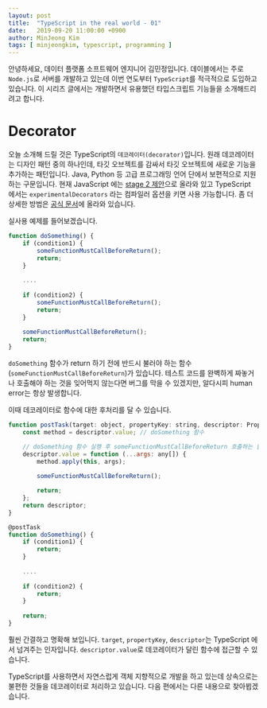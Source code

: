 ```yaml
---
layout: post
title:  "TypeScript in the real world - 01"
date:   2019-09-20 11:00:00 +0900
author: MinJeong Kim
tags: [ minjeongkim, typescript, programming ]
---
```


안녕하세요, 데이터 플랫폼 소프트웨어 엔지니어 김민정입니다. 데이블에서는 주로 `Node.js`로 서버를 개발하고 있는데 이번 연도부터 `TypeScript`를 적극적으로 도입하고 있습니다. 이 시리즈 글에서는 개발하면서 유용했던 타입스크립트 기능들을 소개해드리려고 합니다.

# Decorator

오늘 소개해 드릴 것은 TypeScript의 `데코레이터(decorator)`입니다. 원래 데코레이터는 디자인 패턴 중의 하나인데, 타깃 오브젝트를 감싸서 타깃 오브젝트에 새로운 기능을 추가하는 패턴입니다. Java, Python 등 고급 프로그래밍 언어 단에서 보편적으로 지원하는 구문입니다. 현재 JavaScript 에는 [stage 2 제안](https://github.com/tc39/proposal-decorators)으로 올라와 있고 TypeScript 에서는 `experimentalDecorators` 라는 컴파일러 옵션을 키면 사용 가능합니다. 좀 더 상세한 방법은 [공식 문서](https://www.typescriptlang.org/docs/handbook/decorators.html)에 올라와 있습니다.


실사용 예제를 들어보겠습니다.

```javascript
function doSomething() {
    if (condition1) {
        someFunctionMustCallBeforeReturn();
        return;
    }
    
    ....
    
    if (condition2) {
        someFunctionMustCallBeforeReturn();
        return;
    }
    
    someFunctionMustCallBeforeReturn();
    return;
}
```


`doSomething` 함수가 return 하기 전에 반드시 불러야 하는 함수(`someFunctionMustCallBeforeReturn`)가 있습니다. 테스트 코드를 완벽하게 짜놓거나 호출해야 하는 것을 잊어먹지 않는다면 버그를 막을 수 있겠지만, 알다시피 human error는 항상 발생합니다.

이때 데코레이터로 함수에 대한 후처리를 달 수 있습니다.


```javascript
function postTask(target: object, propertyKey: string, descriptor: PropertyDescriptor): PropertyDescriptor {
    const method = descriptor.value; // doSomething 함수

    // doSomething 함수 실행 후 someFunctionMustCallBeforeReturn 호출하는 함수를 override
    descriptor.value = function (...args: any[]) {
        method.apply(this, args);
        
        someFunctionMustCallBeforeReturn();

        return;
    };
    return descriptor;
}

@postTask
function doSomething() {
    if (condition1) {
        return;
    }
    
    ....
    
    if (condition2) {
        return;
    }
    
    return;
}
```

훨씬 간결하고 명확해 보입니다. `target`, `propertyKey`, `descriptor`는 TypeScript 에서 넘겨주는 인자입니다. `descriptor.value`로 데코레이터가 달린 함수에 접근할 수 있습니다.

TypeScript를 사용하면서 자연스럽게 객체 지향적으로 개발을 하고 있는데 상속으로는 불편한 것들을 데코레이터로 처리하고 있습니다. 다음 편에서는 다른 내용으로 찾아뵙겠습니다.